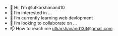 - 👋 Hi, I’m @utkarshanand10
- 👀 I’m interested in ...
- 🌱 I’m currently learning web devlopment
- 💞️ I’m looking to collaborate on ...
- 📫 How to reach me utkarshanand133@gmail.com

<!---
utkarshanand10/utkarshanand10 is a ✨ special ✨ repository because its `README.md` (this file) appears on your GitHub profile.
You can click the Preview link to take a look at your changes.
--->
